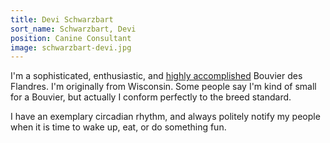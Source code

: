 ```yaml
---
title: Devi Schwarzbart
sort_name: Schwarzbart, Devi
position: Canine Consultant
image: schwarzbart-devi.jpg
---
```


I'm a sophisticated, enthusiastic, and [highly accomplished](http://www.dogshowscores.com/dogs/DN33239206) Bouvier des Flandres. I'm originally from Wisconsin. Some people say I'm kind of small for a Bouvier, but actually I conform perfectly to the breed standard.

I have an exemplary circadian rhythm, and always politely notify my people when it is time to wake up, eat, or do something fun.
